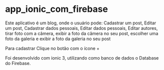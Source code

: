 # app_ionic_com_firebase
Este aplicativo é um blog, onde o usuário pode: Cadastrar um post, Editar um post, Cadastrar dados pessoais, Editar dados pessoais, Editar autores, tirar foto com a câmera, exibir a foto da câmera no seu post, escolher uma foto da galeria e exibir a foto da galeria no seu post

Para cadastrar Clique no botão com o ícone +

Foi desenvolvido com ionic 3, utilizando como banco de dados o Database do Firebase.